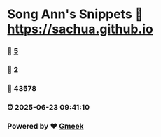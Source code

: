 # Song Ann's Snippets :link: https://sachua.github.io 
### :page_facing_up: [5](https://sachua.github.io/tag.html) 
### :speech_balloon: 2 
### :hibiscus: 43578 
### :alarm_clock: 2025-06-23 09:41:10 
### Powered by :heart: [Gmeek](https://github.com/Meekdai/Gmeek)
